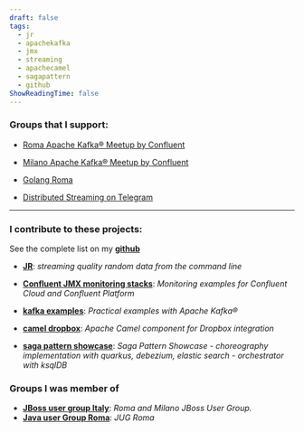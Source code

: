 ```yaml
---
draft: false
tags:
  - jr
  - apachekafka
  - jmx
  - streaming
  - apachecamel
  - sagapattern
  - github
ShowReadingTime: false
---
```

### Groups that I support:

- [Roma Apache Kafka® Meetup by Confluent](https://www.meetup.com/Roma-Kafka-meetup-group/)

- [Milano Apache Kafka® Meetup by Confluent](https://www.meetup.com/Milano-Kafka-meetup/)

- [Golang Roma](https://www.meetup.com/golangroma/)

- [Distributed Streaming on Telegram](https://t.me/kafkastreaming)

***

### I contribute to these projects:

See the complete list on my **[github](https://github.com/hifly81)**


- **[JR](https://github.com/ugol/jr)**: _streaming quality random data from the command line_

- **[Confluent JMX monitoring stacks](https://github.com/confluentinc/jmx-monitoring-stacks)**: _Monitoring examples for Confluent Cloud and Confluent Platform_

- **[kafka examples](https://github.com/hifly81/kafka-examples)**: _Practical examples with Apache Kafka®_

- **[camel dropbox](https://github.com/hifly81/camel-dropbox)**: _Apache Camel component for Dropbox integration_

- **[saga pattern showcase](https://github.com/hifly81/saga-pattern-demo)**: _Saga Pattern Showcase - choreography implementation with quarkus, debezium, elastic search - orchestrator with ksqlDB_

### Groups I was member of

- **[JBoss user group Italy](https://www.slideshare.net/jbugrome)**: _Roma and Milano JBoss User Group._
- **[Java user Group Roma](https://jugroma.blogspot.com/)**: _JUG Roma_